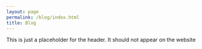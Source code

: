 ```yaml
---
layout: page
permalink: /blog/index.html
title: Blog
---
```


This is just a placeholder for the header. It should not appear on the website
